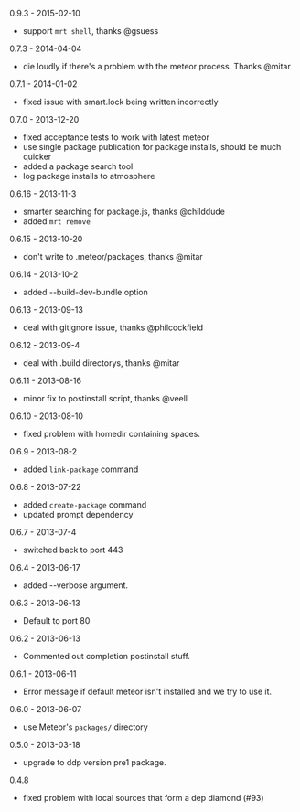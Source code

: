 0.9.3 - 2015-02-10
  - support `mrt shell`, thanks @gsuess

0.7.3 - 2014-04-04
  - die loudly if there's a problem with the meteor process. Thanks @mitar

0.7.1 - 2014-01-02
  - fixed issue with smart.lock being written incorrectly

0.7.0 - 2013-12-20
  - fixed acceptance tests to work with latest meteor
  - use single package publication for package installs, should be much quicker
  - added a package search tool
  - log package installs to atmosphere

0.6.16 - 2013-11-3
  - smarter searching for package.js, thanks @childdude
  - added `mrt remove`

0.6.15 - 2013-10-20
  - don't write to .meteor/packages, thanks @mitar

0.6.14 - 2013-10-2
  - added --build-dev-bundle option

0.6.13 - 2013-09-13
  - deal with gitignore issue, thanks @philcockfield

0.6.12 - 2013-09-4
  - deal with .build directorys, thanks @mitar

0.6.11 - 2013-08-16
  - minor fix to postinstall script, thanks @veell

0.6.10 - 2013-08-10
  - fixed problem with homedir containing spaces.

0.6.9 - 2013-08-2
  - added `link-package` command

0.6.8 - 2013-07-22
  - added `create-package` command
  - updated prompt dependency

0.6.7 - 2013-07-4
  - switched back to port 443

0.6.4 - 2013-06-17
  - added --verbose argument.

0.6.3 - 2013-06-13
  - Default to port 80

0.6.2 - 2013-06-13
  - Commented out completion postinstall stuff.

0.6.1 - 2013-06-11
  - Error message if default meteor isn't installed and we try to use it.

0.6.0 - 2013-06-07
  - use Meteor's `packages/` directory

0.5.0 - 2013-03-18
  - upgrade to ddp version pre1 package.

0.4.8
  - fixed problem with local sources that form a dep diamond (#93)
